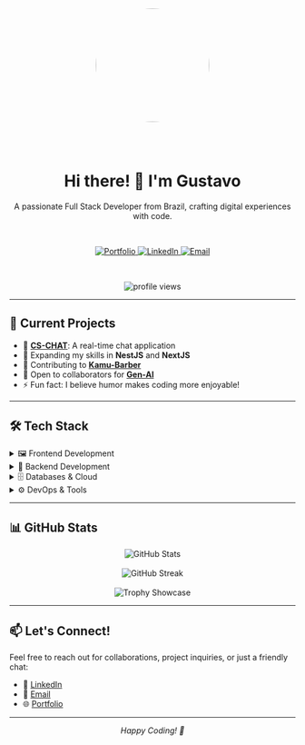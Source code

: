 <div align="center">

  <img src="https://media.giphy.com/media/v1.Y2lkPTc5MGI3NjExZ3NzbWlub2Nzc3RoejhjYXk3aGpiNjl0dTViYnZ2ZmZ5bjl5dDl2cSZlcD12MV9pbnRlcm5hbF9naWZfYnlfaWQmY3Q9Zw/qgQUggAC3Pfv687qPC/giphy.gif" width="200" height="200" style="border-radius: 50%" />

  <br><br>

  <h1>Hi there! 👋 I'm Gustavo</h1>

  <p>
    A passionate Full Stack Developer from Brazil, crafting digital experiences with code.
  </p>

  <br>

  <p>
    <a href="https://gustavosantana.netlify.app/" target="_blank">
      <img src="https://img.shields.io/badge/Portfolio-FF5722?style=for-the-badge&logo=google-chrome&logoColor=white" alt="Portfolio"/>
    </a>
    <a href="https://www.linkedin.com/in/gustavo-de-santana-barbosa/" target="_blank">
      <img src="https://img.shields.io/badge/LinkedIn-0077B5?style=for-the-badge&logo=linkedin&logoColor=white" alt="LinkedIn"/>
    </a>
    <a href="mailto:gustavosantana559@gmail.com">
      <img src="https://img.shields.io/badge/Email-D14836?style=for-the-badge&logo=gmail&logoColor=white" alt="Email"/>
    </a>
  </p>

  <br>

  <p>
    <img src="https://komarev.com/ghpvc/?username=gustavosantana-034&label=Profile%20views&color=0e75b6&style=flat" alt="profile views"/>
  </p>

</div>

---

## 🚀 Current Projects

- 🔭 **[CS-CHAT](https://cs-chat-1.onrender.com/)**: A real-time chat application  
- 🌱 Expanding my skills in **NestJS** and **NextJS**  
- 👯 Contributing to **[Kamu-Barber](https://app.netlify.com/sites/kamubarbearia/overview)**  
- 🤝 Open to collaborators for **[Gen-AI](https://github.com/gustavosantana-034/gen-ai)**  
- ⚡ Fun fact: I believe humor makes coding more enjoyable!

---

## 🛠️ Tech Stack

<details>
  <summary>🖼️ Frontend Development</summary>
  <br>
  - React.js / Next.js  
  - TypeScript  
  - Tailwind CSS  
  - SASS  
  - HTML5 & CSS3
</details>

<details>
  <summary>🔧 Backend Development</summary>
  <br>
  - Node.js / NestJS  
  - Python  
  - PHP  
  - GraphQL  
  - RESTful APIs
</details>

<details>
  <summary>🗄️ Databases & Cloud</summary>
  <br>
  - PostgreSQL  
  - MongoDB  
  - MySQL  
  - AWS  
  - Google Cloud Platform  
  - Firebase
</details>

<details>
  <summary>⚙️ DevOps & Tools</summary>
  <br>
  - Docker  
  - Kubernetes  
  - Linux  
  - Git  
  - NGINX  
  - CI/CD
</details>

---

## 📊 GitHub Stats

<div align="center">
  <img src="https://github-readme-stats.vercel.app/api?username=gustavosantana-034&show_icons=true&theme=radical" alt="GitHub Stats" />
  <br><br>
  <img src="https://github-readme-streak-stats.herokuapp.com/?user=gustavosantana-034&theme=radical" alt="GitHub Streak" />
  <br><br>
  <img src="https://github-profile-trophy.vercel.app/?username=gustavosantana-034&theme=radical&row=1&column=6" alt="Trophy Showcase" />
</div>

---

## 📫 Let's Connect!

Feel free to reach out for collaborations, project inquiries, or just a friendly chat:

- 💼 [LinkedIn](https://www.linkedin.com/in/gustavo-de-santana-barbosa/)  
- 📧 [Email](mailto:gustavosantana559@gmail.com)  
- 🌐 [Portfolio](https://gustavosantanabarbosa.netlify.app/)

---

<div align="center">
  <i>Happy Coding! 🚀</i>
</div>
